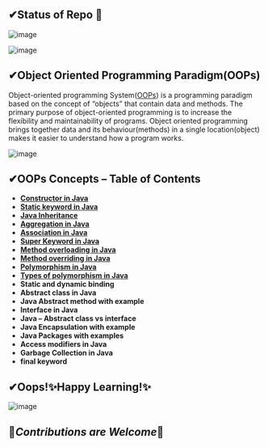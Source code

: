 ## ✔Status of Repo 👀
<!--[image](https://user-images.githubusercontent.com/67740644/141652543-0dba4e83-c289-4806-a7a4-44466df47c64.png)-->
![image](https://user-images.githubusercontent.com/67740644/141665511-8e0901eb-9184-43f7-94f6-3b9a05a549cb.png)

![image](https://user-images.githubusercontent.com/67740644/141665333-50841bcc-a09b-43a0-95f5-648378bd9e2e.png)

## ✔Object Oriented Programming Paradigm(OOPs)
Object-oriented programming System([OOPs](https://beginnersbook.com/2013/04/oops-concepts/)) is a programming paradigm based on the concept of “objects” that contain data and methods. The primary purpose of object-oriented programming is to increase the flexibility and maintainability of programs. Object oriented programming brings together data and its behaviour(methods) in a single location(object) makes it easier to understand how a program works.

![image](https://user-images.githubusercontent.com/67740644/141665424-cd093d3f-00fe-40ae-b56b-9d047c0b5d60.png)

## ✔OOPs Concepts – Table of Contents

- [**Constructor in Java**](https://github.com/KanakamSasikalyan/Java-OOPs/tree/main/Constructors)
- [**Static keyword in Java**](https://github.com/KanakamSasikalyan/Java-OOPs/tree/main/Static-keyword)
- [**Java Inheritance**](https://github.com/KanakamSasikalyan/Java-OOPs/tree/main/Inheritance)
- [**Aggregation in Java**](https://github.com/KanakamSasikalyan/Java-OOPs/tree/main/Aggregation)
- [**Association in Java**](https://github.com/KanakamSasikalyan/Java-OOPs/tree/main/Association)
- [**Super Keyword in Java**](https://github.com/KanakamSasikalyan/Java-OOPs/tree/main/Super-keyword)
- [**Method overloading in Java**](https://github.com/KanakamSasikalyan/Java-OOPs/tree/main/Method-Overloading)
- [**Method overriding in Java**](https://github.com/KanakamSasikalyan/Java-OOPs/tree/main/Method-Overriding)
- [**Polymorphism in Java**](https://github.com/KanakamSasikalyan/Java-OOPs/tree/main/Polymorphism)
- [**Types of polymorphism in Java**](https://github.com/KanakamSasikalyan/Java-OOPs/tree/main/Types-of-Polymorphism)
- **Static and dynamic binding**
- **Abstract class in Java**
- **Java Abstract method with example**
- **Interface in Java**
- **Java – Abstract class vs interface**
- **Java Encapsulation with example**
- **Java Packages with examples**
- **Access modifiers in Java**
- **Garbage Collection in Java**
- **final keyword**

## ✔Oops!✨Happy Learning!✨
![image](https://user-images.githubusercontent.com/67740644/141652359-e7da357c-2ca1-4c42-8f0c-7aa35ba57a20.png)

## 🎊*Contributions are Welcome*🎊
